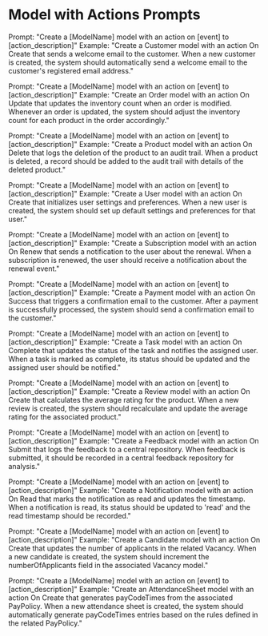 # Model with Actions Prompts

Prompt: "Create a [ModelName] model with an action on [event] to [action_description]"
Example: "Create a Customer model with an action On Create that sends a welcome email to the customer. When a new customer is created, the system should automatically send a welcome email to the customer's registered email address."

Prompt: "Create a [ModelName] model with an action on [event] to [action_description]"
Example: "Create an Order model with an action On Update that updates the inventory count when an order is modified. Whenever an order is updated, the system should adjust the inventory count for each product in the order accordingly."

Prompt: "Create a [ModelName] model with an action on [event] to [action_description]"
Example: "Create a Product model with an action On Delete that logs the deletion of the product to an audit trail. When a product is deleted, a record should be added to the audit trail with details of the deleted product."

Prompt: "Create a [ModelName] model with an action on [event] to [action_description]"
Example: "Create a User model with an action On Create that initializes user settings and preferences. When a new user is created, the system should set up default settings and preferences for that user."

Prompt: "Create a [ModelName] model with an action on [event] to [action_description]"
Example: "Create a Subscription model with an action On Renew that sends a notification to the user about the renewal. When a subscription is renewed, the user should receive a notification about the renewal event."

Prompt: "Create a [ModelName] model with an action on [event] to [action_description]"
Example: "Create a Payment model with an action On Success that triggers a confirmation email to the customer. After a payment is successfully processed, the system should send a confirmation email to the customer."

Prompt: "Create a [ModelName] model with an action on [event] to [action_description]"
Example: "Create a Task model with an action On Complete that updates the status of the task and notifies the assigned user. When a task is marked as complete, its status should be updated and the assigned user should be notified."

Prompt: "Create a [ModelName] model with an action on [event] to [action_description]"
Example: "Create a Review model with an action On Create that calculates the average rating for the product. When a new review is created, the system should recalculate and update the average rating for the associated product."

Prompt: "Create a [ModelName] model with an action on [event] to [action_description]"
Example: "Create a Feedback model with an action On Submit that logs the feedback to a central repository. When feedback is submitted, it should be recorded in a central feedback repository for analysis."

Prompt: "Create a [ModelName] model with an action on [event] to [action_description]"
Example: "Create a Notification model with an action On Read that marks the notification as read and updates the timestamp. When a notification is read, its status should be updated to 'read' and the read timestamp should be recorded."

Prompt: "Create a [ModelName] model with an action on [event] to [action_description]"
Example: "Create a Candidate model with an action On Create that updates the number of applicants in the related Vacancy. When a new candidate is created, the system should increment the numberOfApplicants field in the associated Vacancy model."

Prompt: "Create a [ModelName] model with an action on [event] to [action_description]"
Example: "Create an AttendanceSheet model with an action On Create that generates payCodeTimes from the associated PayPolicy. When a new attendance sheet is created, the system should automatically generate payCodeTimes entries based on the rules defined in the related PayPolicy."